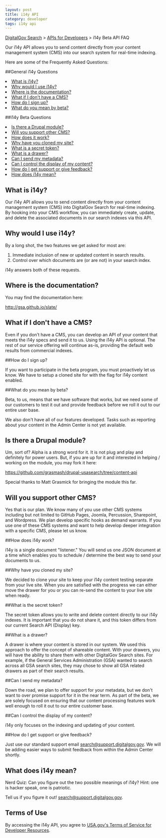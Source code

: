 ```yaml
---
layout: post
title: i14y API
category: developer
tags: i14y api
---
```


[DigitalGov Search](/index.html) > [APIs for Developers](/developer/index.html) > i14y Beta API FAQ

Our i14y API allows you to send content directly from your content management system (CMS) into our search system for real-time indexing. 

Here are some of the Frequently Asked Questions:

##General i14y Questions

  <li><a href="#what">What is i14y?</a>
  <li><a href="#why">Why would I use i14y?</a>
  <li><a href="#where">Where is the documentation?</a>
  <li><a href="#cms">What if I don't have a CMS?</a>
  <li><a href="#signup">How do I sign up?</a>
  <li><a href="#beta">What do you mean by beta?</a>

##i14y Beta Questions

  <li><a href="#drupal">Is there a Drupal module?</a>
  <li><a href="#other-cms">Will you support other CMS?</a>
  <li><a href="#work">How does it work?</a>
  <li><a href="#clone">Why have you cloned my site?</a>
  <li><a href="#token">What is a secret token?</a>
  <li><a href="#drawer">What is a drawer?</a>
  <li><a href="#metadata">Can I send my metadata?</a>
  <li><a href="#display">Can I control the display of my content?</a>
  <li><a href="#support">How do I get support or give feedback?</a>
  <li><a href="#meaning">How does i14y mean?</a>


<a name="what"></a>

## What is i14y?

Our i14y API allows you to send content directly from your content management system (CMS) into DigitalGov Search for real-time indexing. By hooking into your CMS workflow, you can immediately create, update, and delete the associated documents in our search indexes via this API.

<a name="why"></a>

## Why would I use i14y?

By a long shot, the two features we get asked for most are:

1. Immediate inclusion of new or updated content in search results.
2. Control over which documents are (or are not) in your search index.

i14y answers both of these requests.

<a name="where"></a>

## Where is the documentation?

You may find the documentation here:

<http://gsa.github.io/slate/>

<a name="cms"></a>

## What if I don't have a CMS?

Even if you don’t have a CMS, you can develop an API of your content that meets the i14y specs and send it to us. Using the i14y API is optional. The rest of our service offering will continue as-is, providing the default web results from commercial indexes.

<a name="signup"></a>

##How do I sign up?

If you want to participate in the beta program, you must proactively let us know. We have to setup a cloned site for with the flag for i14y content enabled. 

<a name="beta"></a>

##What do you mean by beta?

Beta, to us, means that we have software that works, but we need some of our customers to test it out and provide feedback before we roll it out to our entire user base.

We also don't have all of our features developed. Tasks such as reporting about your content in the Admin Center is not yet available.

<a name="drupal"></a>

## Is there a Drupal module?

Um, sort of? Alpha is a strong word for it. It is not plug and play and definitely for power users. But, if you are up for it and interested in helping / working on the module, you may fork it here:

<https://github.com/grasmash/drupal-usasearch/tree/content-api>

Special thanks to Matt Grasmick for bringing the module this far.

<a name="other-cms"></a>

## Will you support other CMS?

Yes that is our plan. We know many of you use other CMS systems including but not limited to GitHub Pages, Joomla, Percussion, Sharepoint, and Wordpress. We plan develop specific hooks as demand warrants. If you use one of these CMS systems and want to help develop deeper integration with a specific CMS, please let us know.

<a name="work"></a>

##How does i14y work?

i14y is a single document "listener." You will send us one JSON document at a time which enables you to schedule / determine the best way to send your documents to us.

<a name="clone"></a>

##Why have you cloned my site?

We decided to clone your site to keep your i14y content testing separate from your live site. When you are satisfied with the progress we can either move the drawer for you or you can re-send the content to your live site when ready.

<a name="token"></a>

##What is the secret token?

The secret token allows you to write and delete content directly to our i14y indexes. It is important that you do not share it, and this token differs from our current Search API (Display) key.

<a name="drawer"></a>

##What is a drawer?

A drawer is where your content is stored in our system. We used this approach to offer the concept of shareable content. With your drawers, you will have the ability to share them  with other DigitalGov Search sites. For example, if the General Services Administration (GSA) wanted to search across all GSA search sites, they may chose to show all GSA related drawers as part of their search results.

<a name="metadata"></a>

##Can I send my metadata?

Down the road, we plan to offer support for your metadata, but we don't want to over promise support for it in the near term. As part of the beta, we are solely focused on ensuring that our content processing features work well enough to roll it out to our entire customer base. 

<a name="display"></a>

##Can I control the display of my content?

i14y only focuses on the indexing and updating of your content. 

<a name="support"></a>

##How do I get support or give feedback?

Just use our standard support email <search@support.digitalgov.gov>. We will be adding  easier ways to submit feedback from within the Admin Center shortly.

<a name="meaning"></a>

## What does i14y mean?

Nerd Quiz: Can you figure out the two possible meanings of i14y? Hint: one is hacker speak, one is patriotic. 

Tell us if you figure it out! <search@support.digitalgov.gov>.

## Terms of Use

By accessing the i14y API, you agree to [USA.gov's Terms of Service for Developer Resources](http://www.usa.gov/About/developer-resources/terms-of-service.shtml).
